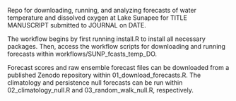 Repo for downloading, running, and analyzing forecasts of water temperature and dissolved oxygen at Lake Sunapee for TITLE MANUSCRIPT submitted to JOURNAL on DATE.

The workflow begins by first running install.R to install all necessary packages. Then, access the workflow scripts for downloading and running forecasts within workflows/SUNP_fcasts_temp_DO.

Forecast scores and raw ensemble forecast files can be downloaded from a published Zenodo repository within 01_download_forecasts.R. The climatology and persistence null forecasts can be run within 02_climatology_null.R and 03_random_walk_null.R, respectively. 